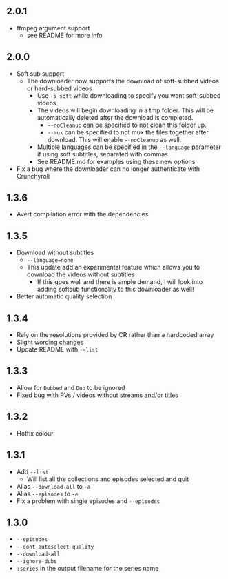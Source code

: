 ## 2.0.1
- ffmpeg argument support
  - see README for more info

## 2.0.0
- Soft sub support
  - The downloader now supports the download of soft-subbed videos or hard-subbed videos
    - Use `-s soft` while downloading to specify you want soft-subbed videos
    - The videos will begin downloading in a tmp folder. This will be automatically deleted after the download is completed.
      - `--noCleanup` can be specified to not clean this folder up.
      - `--mux` can be specified to not mux the files together after download. This will enable `--noCleanup` as well.
    - Multiple languages can be specified in the `--language` parameter if using soft subtitles, separated with commas
    - See README.md for examples using these new options
- Fix a bug where the downloader can no longer authenticate with Crunchyroll

## 1.3.6
- Avert compilation error with the dependencies

## 1.3.5
- Download without subtitles
  - `--language=none`
  - This update add an experimental feature which allows you to download the videos without subtitles
    - If this goes well and there is ample demand, I will look into adding softsub functionality to this downloader as well!
- Better automatic quality selection

## 1.3.4
- Rely on the resolutions provided by CR rather than a hardcoded array
- Slight wording changes
- Update README with `--list`

## 1.3.3
- Allow for `Dubbed` and `Dub` to be ignored
- Fixed bug with PVs / videos without streams and/or titles

## 1.3.2
- Hotfix colour

## 1.3.1
- Add `--list`
  - Will list all the collections and episodes selected and quit
- Alias `--download-all` to `-a`
- Alias `--episodes` to `-e`
- Fix a problem with single episodes and `--episodes`

## 1.3.0
- `--episodes`
- `--dont-autoselect-quality`
- `--download-all`
- `--ignore-dubs`
- `:series` in the output filename for the series name